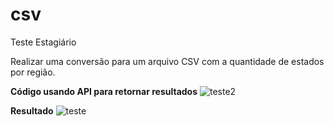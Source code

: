 # csv
Teste Estagiário

Realizar uma conversão para um arquivo CSV com a quantidade de estados por região.



**Código usando API para retornar resultados**
![teste2](https://user-images.githubusercontent.com/80727677/172027782-846fe52a-dcc0-49b4-ac77-0a9669cb1066.png)

**Resultado**
![teste](https://user-images.githubusercontent.com/80727677/172027785-835dbff6-7ee6-4d46-8eee-ba25e994025d.png)
